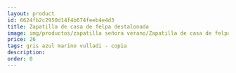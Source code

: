 ```yaml
---
layout: product
id: 6624fb2c2950d14f4b674feeb4e4d3
title: Zapatilla de casa de felpa destalonada 
image: img/productos/zapatilla señora verano/Zapatilla de casa de felpa destalonada =26 =gris azul marino vulladi - copia.webp
price: 26 
tags: gris azul marino vulladi - copia
description: 
order: 0
---
```


